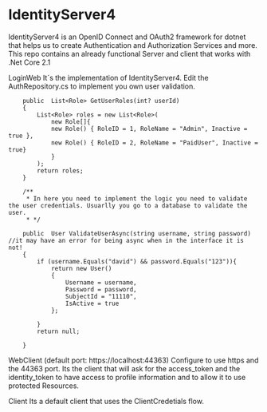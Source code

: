# IdentityServer4
IdentityServer4 is an OpenID Connect and OAuth2 framework for dotnet that helps us to create Authentication and Authorization Services and more. This repo contains an already functional Server and client that works with .Net Core 2.1


LoginWeb 
It´s the implementation of IdentityServer4.
Edit the AuthRepository.cs to implement you own user validation.


		public  List<Role> GetUserRoles(int? userId)
		{
			List<Role> roles = new List<Role>(
				new Role[]{
				new Role() { RoleID = 1, RoleName = "Admin", Inactive = true },
				new Role() { RoleID = 2, RoleName = "PaidUser", Inactive = true}
				}
			);
			return roles;
		}

		/**
		 * In here you need to implement the logic you need to validate the user credentials. Usuarlly you go to a database to validate the user.
		 * */

		public  User ValidateUserAsync(string username, string password) //it may have an error for being async when in the interface it is not!
		{
			if (username.Equals("david") && password.Equals("123")){
				return new User()
				{
					Username = username,
					Password = password,
					SubjectId = "11110",
					IsActive = true
				};
				
			}
			return null;
			
		}
    
    
WebClient
(default port: https://localhost:44363)
Configure to use https and the 44363 port.
Its the client that will ask for the access_token and the identity_token to have access to profile information and to allow it to use protected Resources.


Client
Its a default client that uses the ClientCredetials flow.
